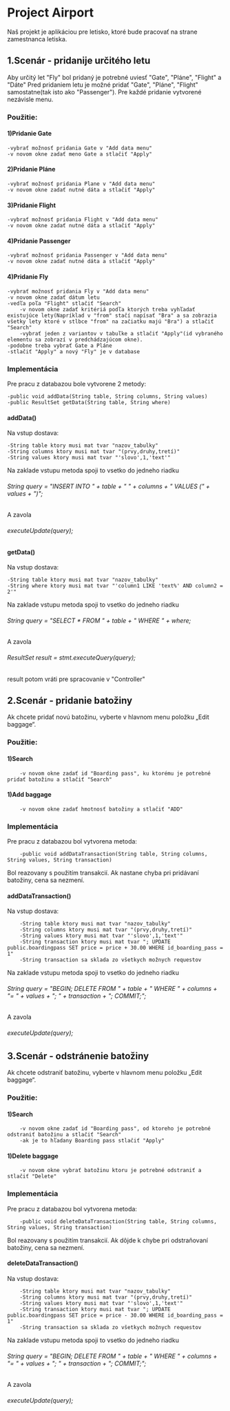 ﻿# Project Airport
Naš projekt je aplikáciou pre letisko, ktoré bude pracovať na strane zamestnanca letiska.
## 1.Scenár - pridanije určitého letu
Aby určitý let "Fly" bol pridaný je potrebné uviesť "Gate", "Pláne", "Flight" a "Dáte"
Pred pridaniem letu je možné pridať "Gate", "Pláne", "Flight" samostatne(tak isto ako "Passenger"). 
Pre každé pridanie vytvorené nezávisle menu. 
### Použitie:
#### 1)Pridanie Gate
	-vybrať možnosť pridania Gate v "Add data menu"
	-v novom okne zadať meno Gate a stlačiť "Apply"
#### 2)Pridanie  Pláne
	-vybrať možnosť pridania Plane v "Add data menu"
	-v novom okne zadať nutné dáta a stlačiť "Apply"
#### 3)Pridanie  Flight
	-vybrať možnosť pridania Flight v "Add data menu"
	-v novom okne zadať nutné dáta a stlačiť "Apply"	
#### 4)Pridanie  Passenger
	-vybrať možnosť pridania Passenger v "Add data menu"
	-v novom okne zadať nutné dáta a stlačiť "Apply"	
#### 4)Pridanie  Fly
	-vybrať možnosť pridania Fly v "Add data menu"
	-v novom okne zadať dátum letu
	-vedľa poľa "Flight" stlačiť "Search"
		-v novom okne zadať kritériá podľa ktorých treba vyhľadať existujúce lety(Napríklad v "from" stačí napísať "Bra" a sa zobrazia všetky lety ktoré v stlbce "from" na začiatku majú "Bra") a stlačiť "Search"
		-vybrať jeden z variantov v tabuľke a stlačiť "Apply"(id vybraného elementu sa zobrazí v predchádzajúcom okne).
	-podobne treba vybrať Gate a Pláne
	-stlačiť "Apply" a nový "Fly" je v database
### Implementácia
Pre pracu z databazou bole vytvorene 2 metody:

	-public void addData(String table, String columns, String values)
	-public ResultSet getData(String table, String where)

#### addData()
Na vstup dostava:

	-String table ktory musi mat tvar "nazov_tabulky"
	-String columns ktory musi mat tvar "(prvy,druhy,tretí)" 
	-String values ktory musi mat tvar "'slovo',1,'text'" 
Na zaklade vstupu metoda spoji to vsetko do jedneho riadku 
######		String query = "INSERT INTO " + table + " " + columns + " VALUES (" + values + ")";
A zavola 
###### 		executeUpdate(query);

#### getData()
Na vstup dostava:

	-String table ktory musi mat tvar "nazov_tabulky"
	-String where ktory musi mat tvar "'column1 LIKE 'text%' AND column2 = 2'" 
Na zaklade vstupu metoda spoji to vsetko do jedneho riadku 
######		String query = "SELECT * FROM " + table + " WHERE " + where;
A zavola 
###### 		ResultSet result = stmt.executeQuery(query);
result potom vráti pre spracovanie v "Controller"
	

## 2.Scenár - pridanie batožiny
Ak chcete pridať novú batožinu, vyberte v hlavnom menu položku „Edit baggage“.
### Použitie:
#### 1)Search
		-v novom okne zadať id "Boarding pass", ku ktorému je potrebné pridať batožinu a stlačiť "Search"
#### 1)Add baggage
		-v novom okne zadať hmotnosť batožiny a stlačiť "ADD"
### Implementácia
Pre pracu z databazou bol vytvorena metoda:
		
		-public void addDataTransaction(String table, String columns, String values, String transaction)
Bol reazovany s použitím transakcií. Ak nastane chyba pri pridávaní batožiny, cena sa nezmení.

#### addDataTransaction()
Na vstup dostava:

		-String table ktory musi mat tvar "nazov_tabulky"
		-String columns ktory musi mat tvar "(prvy,druhy,tretí)" 
		-String values ktory musi mat tvar "'slovo',1,'text'" 
		-String transaction ktory musi mat tvar "; UPDATE public.boardingpass SET price = price + 30.00 WHERE id_boarding_pass = 1"
		-String transaction sa sklada zo všetkych možnych requestov
Na zaklade vstupu metoda spoji to vsetko do jedneho riadku
######	 String query = "BEGIN; DELETE FROM " + table + " WHERE " + columns + "= " + values + "; " + transaction + "; COMMIT;";
A zavola 
###### 		executeUpdate(query);





## 3.Scenár - odstránenie batožiny
Ak chcete odstraniť batožinu, vyberte v hlavnom menu položku „Edit baggage“.
### Použitie:
#### 1)Search
		-v novom okne zadať id "Boarding pass", od ktoreho je potrebné odstraniť batožinu a stlačiť "Search"
		-ak je to hľadany Boarding pass stlačiť "Apply"
#### 1)Delete baggage
		-v novom okne vybrať batožinu ktoru je potrebné odstraniť a stlačiť "Delete"
### Implementácia
Pre pracu z databazou bol vytvorena metoda:
		
		-public void deleteDataTransaction(String table, String columns, String values, String transaction)
Bol reazovany s použitím transakcií. Ak dôjde k chybe pri odstraňovaní batožiny, cena sa nezmení.

#### deleteDataTransaction()
Na vstup dostava:

		-String table ktory musi mat tvar "nazov_tabulky"
		-String columns ktory musi mat tvar "(prvy,druhy,tretí)" 
		-String values ktory musi mat tvar "'slovo',1,'text'" 
		-String transaction ktory musi mat tvar "; UPDATE public.boardingpass SET price = price - 30.00 WHERE id_boarding_pass = 1"
		-String transaction sa sklada zo všetkych možnych requestov 
Na zaklade vstupu metoda spoji to vsetko do jedneho riadku
######	 String query = "BEGIN; DELETE FROM " + table + " WHERE " + columns + "= " + values + "; " + transaction + "; COMMIT;";
A zavola 
###### 		executeUpdate(query);
